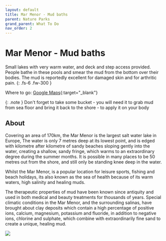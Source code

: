 ```yaml
---
layout: default
title: Mar Menor - Mud baths
parent: Nature Parks
grand_parent: What To Do
nav_order: 2
---
```

# Mar Menor - Mud baths

Small lakes with very warm water, and deck and step access provided. People bathe in these pools and smear the mud from the bottom over their bodies. The mud is reportedly excellent for damaged skin and for arthritic pain.
{: .fs-6 .fw-300 }

Where to go: [Google Maps](https://www.google.com/maps/place/Mud+Baths/@37.8201299,-0.7814245,15.61z/data=!4m5!3m4!1s0x0:0x5705d6bcb62efc61!8m2!3d37.8187254!4d-0.7748245){:target="_blank"}

{: .note }
Don't forget to take some bucket - you will need it to grab mud from sea floor and bring it back to the shore - to apply it on your body

## About

Covering an area of 170km, the Mar Menor is the largest salt water lake in Europe, The water is only 7 metres deep at its lowest point, and is edged with kilometre after kilometre of sandy beaches sloping gently into the water, creating a shallow, sandy fringe, which warms to an extraordinary degree during the summer months. It is possible in many places to be 50 metres out from the shore, and still only be standing knee deep in the water.

Whilst the Mar Menor, is a popular location for leisure sports, fishing and beach holidays, its also known as the sea of health because of its warm waters, high salinity and healing muds.

The therapeutic properties of mud have been known since antiquity and used in both medical and beauty treatments for thousands of years. Special climatic conditions in the Mar Menor, and the surrounding salinas,  have brought about clay deposits which contain a high percentage of positive ions, calcium, magnesium, potassium and fluoride, in addition to negative ions, chlorine and sulphate, which combine with extraordinarily fine sand to create a unique, healing mud.

<!-- The expanding image container -->
<div class="container">

  <!-- Expanded image -->
  <img id="expandedImg" style="width:100%">

  <!-- Image text -->
  <div id="imgtext"></div>
</div>


<!-- The grid: four columns -->
<div class="row">
  <div class="column">
    <img src="{{ site.url | append: '/assets/images/IMG_7773.jpg' }}" onload="myFunction(this);" onclick="myFunction(this);" >
  </div>

</div>

<script src="{{ site.url | append: '/assets/js/image-gallery.js' | relative_url }}"></script>

